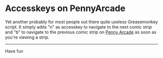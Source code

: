 # Accesskeys on PennyArcade

Yet another probably for most people out there quite useless Greasemonkey script. It simply adds "n" as accesskey to navigate to the next comic strip and "b" to navigate to the previous comic strip on [Penny Arcade](http://www.penny-arcade.com) as soon as you're viewing a strip.

-------------------------------



Have fun